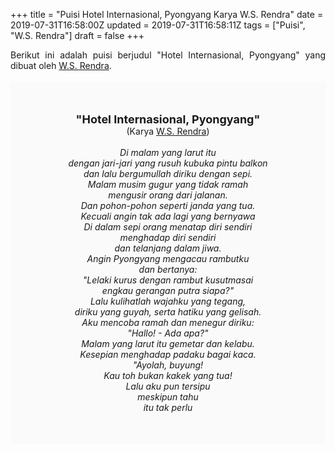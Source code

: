 +++
title = "Puisi Hotel Internasional, Pyongyang Karya W.S. Rendra"
date = 2019-07-31T16:58:00Z
updated = 2019-07-31T16:58:11Z
tags = ["Puisi", "W.S. Rendra"]
draft = false
+++

<div dir="ltr" style="text-align: left;" trbidi="on"><div style="text-align: justify;">Berikut ini adalah puisi berjudul "Hotel Internasional, Pyongyang" yang dibuat oleh <a href="https://ensiklopedia.kemdikbud.go.id/sastra/artikel/Rendra" target="_blank">W.S. Rendra</a>. </div><br /><div style="background: #FAFAFA; font-size: 14px; height: auto; margin: 0 auto; padding: 50px; text-align: center; width: auto;"><span style="font-size: 18px;"><b>"Hotel Internasional, Pyongyang"</b></span><br />(Karya <a href="https://www.sekata.web.id/tags/w.s.-rendra" target="_blank">W.S. Rendra</a>) <br /><br /><i>Di malam yang larut itu<br />dengan jari-jari yang rusuh kubuka pintu balkon<br />dan lalu bergumullah diriku dengan sepi.<br />Malam musim gugur yang tidak ramah<br />mengusir orang dari jalanan.<br />Dan pohon-pohon seperti janda yang tua.<br />Kecuali angin tak ada lagi yang bernyawa<br />Di dalam sepi orang menatap diri sendiri<br />menghadap diri sendiri<br />dan telanjang dalam jiwa.<br />Angin Pyongyang mengacau rambutku<br />dan bertanya:<br />"Lelaki kurus dengan rambut kusutmasai<br />engkau gerangan putra siapa?"<br />Lalu kulihatlah wajahku yang tegang,<br />diriku yang guyah, serta hatiku yang gelisah.<br />Aku mencoba ramah dan menegur diriku:<br />"Hallo! - Ada apa?"<br />Malam yang larut itu gemetar dan kelabu.<br />Kesepian menghadap padaku bagai kaca.<br />"Ayolah, buyung!<br />Kau toh bukan kakek yang tua!<br />Lalu aku pun tersipu<br />meskipun tahu<br />itu tak perlu</i> </div></div>
